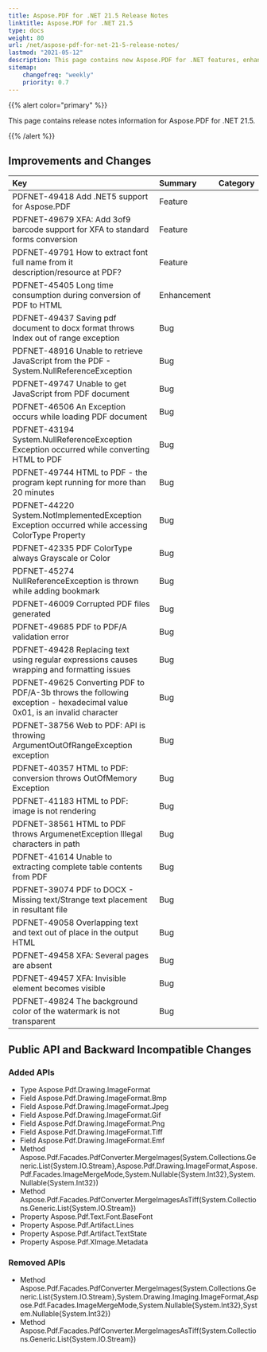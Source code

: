 ```yaml
---
title: Aspose.PDF for .NET 21.5 Release Notes
linktitle: Aspose.PDF for .NET 21.5 
type: docs
weight: 80
url: /net/aspose-pdf-for-net-21-5-release-notes/
lastmod: "2021-05-12"
description: This page contains new Aspose.PDF for .NET features, enhancement, and bug fixes in 2021, version 21.5. 
sitemap:
    changefreq: "weekly"
    priority: 0.7
---
```


{{% alert color="primary" %}} 

This page contains release notes information for Aspose.PDF for .NET 21.5.

{{% /alert %}} 

## Improvements and Changes

|**Key**|**Summary**|**Category**|
| :- | :- | :- |
|PDFNET-49418 Add .NET5 support for Aspose.PDF|Feature|
|PDFNET-49679 XFA: Add 3of9 barcode support for XFA to standard forms conversion|Feature|
|PDFNET-49791 How to extract font full name from it description/resource at PDF?|Feature|
|PDFNET-45405 Long time consumption during conversion of PDF to HTML|Enhancement|
|PDFNET-49437 Saving pdf document to docx format throws Index out of range exception|Bug|
|PDFNET-48916 Unable to retrieve JavaScript from the PDF - System.NullReferenceException|Bug|
|PDFNET-49747 Unable to get JavaScript from PDF document|Bug|
|PDFNET-46506 An Exception occurs while loading PDF document|Bug|
|PDFNET-43194 System.NullReferenceException Exception occurred while converting HTML to PDF|Bug|
|PDFNET-49744 HTML to PDF - the program kept running for more than 20 minutes|Bug|
|PDFNET-44220 System.NotImplementedException Exception occurred while accessing ColorType Property|Bug|
|PDFNET-42335 PDF ColorType always Grayscale or Color|Bug|
|PDFNET-45274 NullReferenceException is thrown while adding bookmark|Bug|
|PDFNET-46009 Corrupted PDF files generated|Bug|
|PDFNET-49685 PDF to PDF/A validation error|Bug|
|PDFNET-49428 Replacing text using regular expressions causes wrapping and formatting issues|Bug|
|PDFNET-49625 Converting PDF to PDF/A-3b throws the following exception - hexadecimal value 0x01, is an invalid character|Bug|
|PDFNET-38756 Web to PDF: API is throwing ArgumentOutOfRangeException exception|Bug|
|PDFNET-40357 HTML to PDF: conversion throws OutOfMemory Exception|Bug|
|PDFNET-41183 HTML to PDF: image is not rendering|Bug|
|PDFNET-38561 HTML to PDF throws ArgumenetException Illegal characters in path|Bug|
|PDFNET-41614 Unable to extracting complete table contents from PDF|Bug|
|PDFNET-39074 PDF to DOCX - Missing text/Strange text placement in resultant file|Bug|
|PDFNET-49058 Overlapping text and text out of place in the output HTML|Bug|
|PDFNET-49458 XFA: Several pages are absent|Bug|
|PDFNET-49457 XFA: Invisible element becomes visible|Bug|
|PDFNET-49824 The background color of the watermark is not transparent|Bug|

## Public API and Backward Incompatible Changes

### Added APIs
* Type Aspose.Pdf.Drawing.ImageFormat
* Field Aspose.Pdf.Drawing.ImageFormat.Bmp
* Field Aspose.Pdf.Drawing.ImageFormat.Jpeg
* Field Aspose.Pdf.Drawing.ImageFormat.Gif
* Field Aspose.Pdf.Drawing.ImageFormat.Png
* Field Aspose.Pdf.Drawing.ImageFormat.Tiff
* Field Aspose.Pdf.Drawing.ImageFormat.Emf
* Method Aspose.Pdf.Facades.PdfConverter.MergeImages(System.Collections.Generic.List{System.IO.Stream},Aspose.Pdf.Drawing.ImageFormat,Aspose.Pdf.Facades.ImageMergeMode,System.Nullable{System.Int32},System.Nullable{System.Int32})
* Method Aspose.Pdf.Facades.PdfConverter.MergeImagesAsTiff(System.Collections.Generic.List{System.IO.Stream})
* Property Aspose.Pdf.Text.Font.BaseFont
* Property Aspose.Pdf.Artifact.Lines
* Property Aspose.Pdf.Artifact.TextState
* Property Aspose.Pdf.XImage.Metadata

### Removed APIs
* Method Aspose.Pdf.Facades.PdfConverter.MergeImages(System.Collections.Generic.List{System.IO.Stream},System.Drawing.Imaging.ImageFormat,Aspose.Pdf.Facades.ImageMergeMode,System.Nullable{System.Int32},System.Nullable{System.Int32})
* Method Aspose.Pdf.Facades.PdfConverter.MergeImagesAsTiff(System.Collections.Generic.List{System.IO.Stream})
